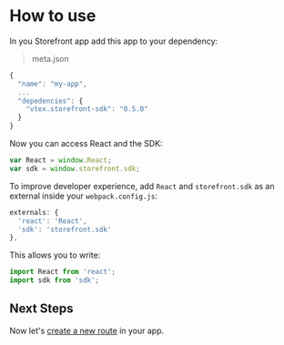 # How to use

In you Storefront app add this app to your dependency:

> meta.json

```js
{
  "name": "my-app",
  ...
  "depedencies": {
    "vtex.storefront-sdk": "0.5.0"
  }
}
```

Now you can access React and the SDK:

```js
var React = window.React;
var sdk = window.storefront.sdk;
```

To improve developer experience, add `React` and `storefront.sdk` as an external inside your `webpack.config.js`:

```js
externals: {
  'react': 'React',
  'sdk': 'storefront.sdk'
},
```

This allows you to write:
```js
import React from 'react';
import sdk from 'sdk';
```

## Next Steps
Now let's [create a new route](routes.md) in your app.
